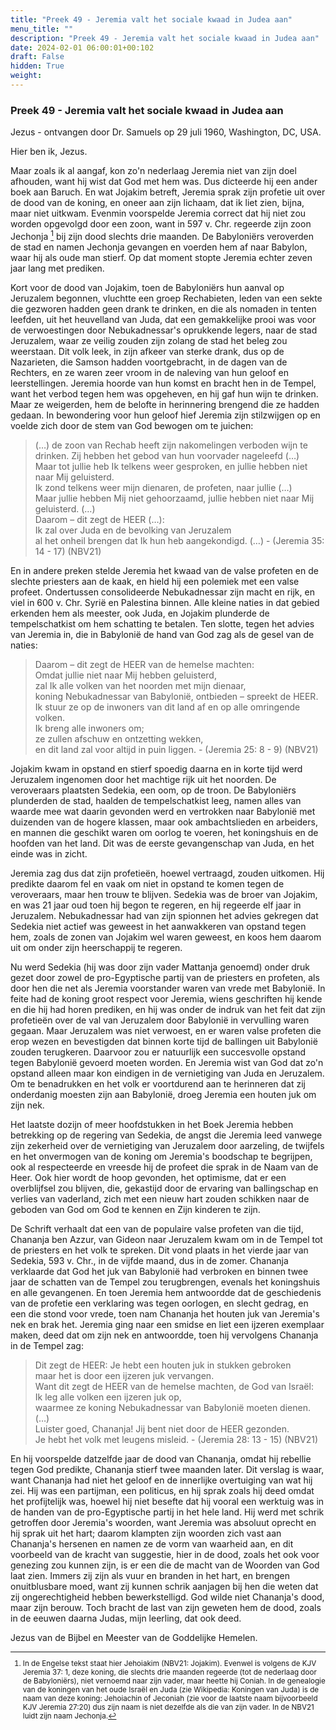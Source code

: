 ```yaml
---
title: "Preek 49 - Jeremia valt het sociale kwaad in Judea aan"
menu_title: ""
description: "Preek 49 - Jeremia valt het sociale kwaad in Judea aan"
date: 2024-02-01 06:00:01+00:102
draft: False
hidden: True
weight:
---
```

### Preek 49 - Jeremia valt het sociale kwaad in Judea aan

Jezus - ontvangen door Dr. Samuels op 29 juli 1960, Washington, DC, USA.

Hier ben ik, Jezus.

Maar zoals ik al aangaf, kon zo'n nederlaag Jeremia niet van zijn doel afhouden, want hij wist dat God met hem was. Dus dicteerde hij een ander boek aan Baruch. En wat Jojakim betreft, Jeremia sprak zijn profetie uit over de dood van de koning, en oneer aan zijn lichaam, dat ik liet zien, bijna, maar niet uitkwam. Evenmin voorspelde Jeremia correct dat hij niet zou worden opgevolgd door een zoon, want in 597 v. Chr. regeerde zijn zoon Jechonja [^1] bij zijn dood slechts drie maanden. De Babyloniërs veroverden de stad en namen Jechonja gevangen en voerden hem af naar Babylon, waar hij als oude man stierf. Op dat moment stopte Jeremia echter zeven jaar lang met prediken.

Kort voor de dood van Jojakim, toen de Babyloniërs hun aanval op Jeruzalem begonnen, vluchtte een groep Rechabieten, leden van een sekte die gezworen hadden geen drank te drinken, en die als nomaden in tenten leefden, uit het heuvelland van Juda, dat een gemakkelijke prooi was voor de verwoestingen door Nebukadnessar's oprukkende legers, naar de stad Jeruzalem, waar ze veilig zouden zijn zolang de stad het beleg zou weerstaan. Dit volk leek, in zijn afkeer van sterke drank, dus op de Nazarieten, die Samson hadden voortgebracht, in de dagen van de Rechters, en ze waren zeer vroom in de naleving van hun geloof en leerstellingen. Jeremia hoorde van hun komst en bracht hen in de Tempel, want het verbod tegen hem was opgeheven, en hij gaf hun wijn te drinken. Maar ze weigerden, hem de belofte in herinnering brengend die ze hadden gedaan. In bewondering voor hun geloof hief Jeremia zijn stilzwijgen op en voelde zich door de stem van God bewogen om te juichen:

> (…) de zoon van Rechab heeft zijn nakomelingen verboden wijn te drinken. Zij hebben het gebod van hun voorvader nageleefd (…)  
Maar tot jullie heb Ik telkens weer gesproken, en jullie hebben niet naar Mij geluisterd.  
Ik zond telkens weer mijn dienaren, de profeten, naar jullie (…)  
Maar jullie hebben Mij niet gehoorzaamd, jullie hebben niet naar Mij geluisterd. (…)  
Daarom – dit zegt de HEER (…):  
Ik zal over Juda en de bevolking van Jeruzalem  
al het onheil brengen dat Ik hun heb aangekondigd. (…) - (Jeremia 35: 14 - 17) (NBV21)

En in andere preken stelde Jeremia het kwaad van de valse profeten en de slechte priesters aan de kaak, en hield hij een polemiek met een valse profeet. Ondertussen consolideerde Nebukadnessar zijn macht en rijk, en viel in 600 v. Chr. Syrië en Palestina binnen. Alle kleine naties in dat gebied erkenden hem als meester, ook Juda, en Jojakim plunderde de tempelschatkist om hem schatting te betalen. Ten slotte, tegen het advies van Jeremia in, die in Babylonië de hand van God zag als de gesel van de naties:

> Daarom – dit zegt de HEER van de hemelse machten:  
Omdat jullie niet naar Mij hebben geluisterd,  
zal Ik alle volken van het noorden met mijn dienaar,  
koning Nebukadnessar van Babylonië, ontbieden – spreekt de HEER.  
Ik stuur ze op de inwoners van dit land af en op alle omringende volken.  
Ik breng alle inwoners om;  
ze zullen afschuw en ontzetting wekken,  
en dit land zal voor altijd in puin liggen. - (Jeremia 25: 8 - 9) (NBV21)

Jojakim kwam in opstand en stierf spoedig daarna en in korte tijd werd Jeruzalem ingenomen door het machtige rijk uit het noorden. De veroveraars plaatsten Sedekia, een oom, op de troon. De Babyloniërs plunderden de stad, haalden de tempelschatkist leeg, namen alles van waarde mee wat daarin gevonden werd en vertrokken naar Babylonië met duizenden van de hogere klassen, maar ook ambachtslieden en arbeiders, en mannen die geschikt waren om oorlog te voeren, het koningshuis en de hoofden van het land. Dit was de eerste gevangenschap van Juda, en het einde was in zicht.

Jeremia zag dus dat zijn profetieën, hoewel vertraagd, zouden uitkomen. Hij predikte daarom fel en vaak om niet in opstand te komen tegen de veroveraars, maar hen trouw te blijven. Sedekia was de broer van Jojakim, en was 21 jaar oud toen hij begon te regeren, en hij regeerde elf jaar in Jeruzalem. Nebukadnessar had van zijn spionnen het advies gekregen dat Sedekia niet actief was geweest in het aanwakkeren van opstand tegen hem, zoals de zonen van Jojakim wel waren geweest, en koos hem daarom uit om onder zijn heerschappij te regeren.

Nu werd Sedekia (hij was door zijn vader Mattanja genoemd) onder druk gezet door zowel de pro-Egyptische partij van de priesters en profeten, als door hen die net als Jeremia voorstander waren van vrede met Babylonië. In feite had de koning groot respect voor Jeremia, wiens geschriften hij kende en die hij had horen prediken, en hij was onder de indruk van het feit dat zijn profetieën over de val van Jeruzalem door Babylonië in vervulling waren gegaan. Maar Jeruzalem was niet verwoest, en er waren valse profeten die erop wezen en bevestigden dat binnen korte tijd de ballingen uit Babylonië zouden terugkeren. Daarvoor zou er natuurlijk een succesvolle opstand tegen Babylonië gevoerd moeten worden. En Jeremia wist van God dat zo'n opstand alleen maar kon eindigen in de vernietiging van Juda en Jeruzalem. Om te benadrukken en het volk er voortdurend aan te herinneren dat zij onderdanig moesten zijn aan Babylonië, droeg Jeremia een houten juk om zijn nek.

Het laatste dozijn of meer hoofdstukken in het Boek Jeremia hebben betrekking op de regering van Sedekia, de angst die Jeremia leed vanwege zijn zekerheid over de vernietiging van Jeruzalem door aarzeling, de twijfels en het onvermogen van de koning om Jeremia's boodschap te begrijpen, ook al respecteerde en vreesde hij de profeet die sprak in de Naam van de Heer. Ook hier wordt de hoop gevonden, het optimisme, dat er een overblijfsel zou blijven, die, gekastijd door de ervaring van ballingschap en verlies van vaderland, zich met een nieuw hart zouden schikken naar de geboden van God om God te kennen en Zijn kinderen te zijn.

De Schrift verhaalt dat een van de populaire valse profeten van die tijd, Chananja ben Azzur, van Gideon naar Jeruzalem kwam om in de Tempel tot de priesters en het volk te spreken. Dit vond plaats in het vierde jaar van Sedekia, 593 v. Chr., in de vijfde maand, dus in de zomer. Chananja verklaarde dat God het juk van Babylonië had verbroken en binnen twee jaar de schatten van de Tempel zou terugbrengen, evenals het koningshuis en alle gevangenen. En toen Jeremia hem antwoordde dat de geschiedenis van de profetie een verklaring was tegen oorlogen, en slecht gedrag, en een die stond voor vrede, toen nam Chananja het houten juk van Jeremia's nek en brak het. Jeremia ging naar een smidse en liet een ijzeren exemplaar maken, deed dat om zijn nek en antwoordde, toen hij vervolgens Chananja in de Tempel zag:

> Dit zegt de HEER: Je hebt een houten juk in stukken gebroken  
maar het is door een ijzeren juk vervangen.  
Want dit zegt de HEER van de hemelse machten, de God van Israël:  
Ik leg alle volken een ijzeren juk op,  
waarmee ze koning Nebukadnessar van Babylonië moeten dienen. (…)  
Luister goed, Chananja! Jij bent niet door de HEER gezonden.  
Je hebt het volk met leugens misleid. - (Jeremia 28: 13 - 15) (NBV21)

En hij voorspelde datzelfde jaar de dood van Chananja, omdat hij rebellie tegen God predikte, Chananja stierf twee maanden later. Dit verslag is waar, want Chananja had niet het geloof en de innerlijke overtuiging van wat hij zei. Hij was een partijman, een politicus, en hij sprak zoals hij deed omdat het profijtelijk was, hoewel hij niet besefte dat hij vooral een werktuig was in de handen van de pro-Egyptische partij in het hele land. Hij werd met schrik getroffen door Jeremia's woorden, want Jeremia was absoluut oprecht en hij sprak uit het hart; daarom klampten zijn woorden zich vast aan Chananja's hersenen en namen ze de vorm van waarheid aan, en dit voorbeeld van de kracht van suggestie, hier in de dood, zoals het ook voor genezing zou kunnen zijn, is er een die de macht van de Woorden van God laat zien. Immers zij zijn als vuur en branden in het hart, en brengen onuitblusbare moed, want zij kunnen schrik aanjagen bij hen die weten dat zij ongerechtigheid hebben bewerkstelligd. God wilde niet Chananja's dood, maar zijn berouw. Toch bracht de last van zijn geweten hem de dood, zoals in de eeuwen daarna Judas, mijn leerling, dat ook deed.

Jezus van de Bijbel en Meester van de Goddelijke Hemelen.
<small>

[^1]: In de Engelse tekst staat hier Jehoiakim (NBV21: Jojakim). Evenwel is volgens de KJV Jeremia 37: 1, deze koning, die slechts drie maanden regeerde (tot de nederlaag door de Babyloniërs), niet vernoemd naar zijn vader, maar heette hij Coniah. In de genealogie van de koningen van het oude Israël en Juda (zie Wikipedia: Koningen van Juda) is de naam van deze koning: Jehoiachin of Jeconiah (zie voor de laatste naam bijvoorbeeld KJV Jeremia 27:20) dus zijn naam is niet dezelfde als die van zijn vader. In de NBV21 luidt zijn naam Jechonja.
